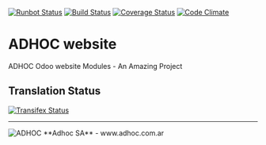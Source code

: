 [![Runbot Status](http://runbot.adhoc.com.ar/runbot/badge/flat/15/13.0.svg)](http://runbot.adhoc.com.ar/runbot/repo/github-com-ingadhoc-website-15)
[![Build Status](https://travis-ci.org/ingadhoc/website.svg?branch=13.0)](https://travis-ci.org/ingadhoc/website)
[![Coverage Status](https://coveralls.io/repos/ingadhoc/website/badge.png?branch=13.0)](https://coveralls.io/r/ingadhoc/website?branch=13.0)
[![Code Climate](https://codeclimate.com/github/ingadhoc/website/badges/gpa.svg)](https://codeclimate.com/github/ingadhoc/website)

# ADHOC website

ADHOC Odoo website Modules - An Amazing Project

[//]: # (addons)
[//]: # (end addons)

Translation Status
------------------
[![Transifex Status](https://www.transifex.com/projects/p/ingadhoc-website-13-0/chart/image_png)](https://www.transifex.com/projects/p/ingadhoc-website-13-0)

----

<img alt="ADHOC" src="http://fotos.subefotos.com/83fed853c1e15a8023b86b2b22d6145bo.png" />
**Adhoc SA** - www.adhoc.com.ar
